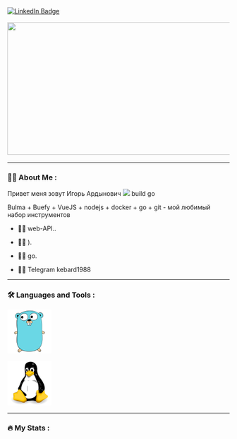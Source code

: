 

<div id="badges">
  <a href="https://www.linkedin.com/in/%D0%B8%D0%B3%D0%BE%D1%80%D1%8C-%D0%B0%D1%80%D0%B4%D1%8B%D0%BD%D0%BE%D0%B2%D0%B8%D1%87-521884236/">
    <img src="https://img.shields.io/badge/LinkedIn-blue?style=for-the-badge&logo=linkedin&logoColor=white" alt="LinkedIn Badge"/>
  </a>
</div>
<img src="https://komarev.com/ghpvc/?username=your-github-username&style=flat-square&color=blue" alt=""/>
<div align="center">
  <img src="https://cdn.stocksnap.io/img-thumbs/960w/coding-programming_U3W2SHOLWQ.jpg" width="600" height="300"/>
</div>

---

### :woman_technologist: About Me :


Привет меня зовут Игорь Ардынович <img src="https://github.githubassets.com/images/icons/emoji/unicode/1f9d4.png" width="30"> build go

Bulma + Buefy + VueJS + nodejs + docker + go + git - мой любимый набор инструментов

- :man_beard: web-API..

- :man_beard: ).

- :man_beard: go.

- :man_beard: Telegram kebard1988

---

### :hammer_and_wrench: Languages and Tools :

<div>
  
  <img src="https://github.com/devicons/devicon/blob/master/icons/go/go-original.svg" title="Go" alt="Go" width="100" height="100"/>&nbsp;
  
  <img src="https://github.com/devicons/devicon/blob/master/icons/linux/linux-original.svg" title="Kotlin" alt="Kotlin" width="100" height="100"/>&nbsp;

</div>

---

### :fire: My Stats :

